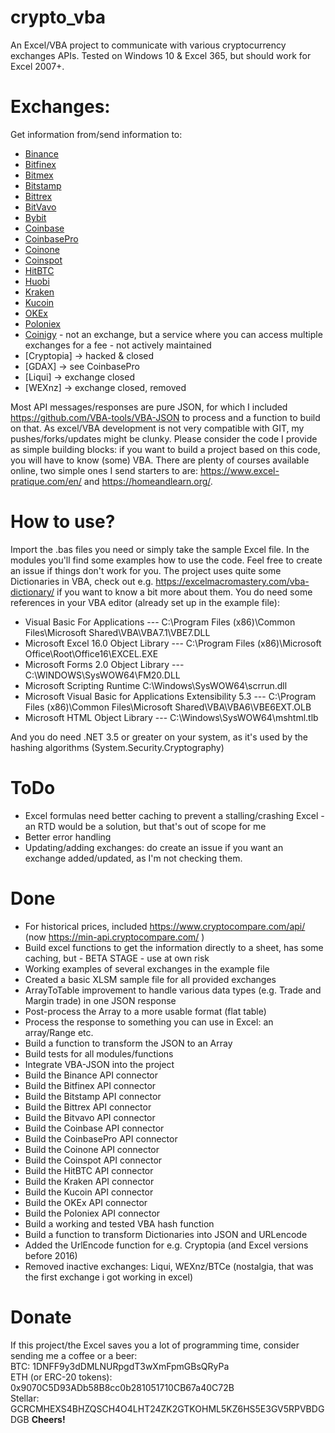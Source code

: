 # crypto_vba
An Excel/VBA project to communicate with various cryptocurrency exchanges APIs. Tested on Windows 10 & Excel 365, but should work for Excel 2007+. 


# Exchanges:
Get information from/send information to:
- [Binance](http://binance.com/)
- [Bitfinex](https://www.bitfinex.com/)
- [Bitmex](https://www.bitmex.com/)
- [Bitstamp](https://www.bitstamp.net/)
- [Bittrex](https://www.bittrex.com/) 
- [BitVavo](https://www.bitvavo.com/) 
- [Bybit](https://www.bybit.com/) 
- [Coinbase](https://www.coinbase.com)
- [CoinbasePro](https://pro.coinbase.com/)
- [Coinone](https://coinone.co.kr/)
- [Coinspot](https://www.coinspot.com.au/)
- [HitBTC](https://hitbtc.com/)
- [Huobi](https://www.huobi.com/)
- [Kraken](https://www.kraken.com/)
- [Kucoin](https://www.kucoin.com/)
- [OKEx](https://www.okex.com/)
- [Poloniex](https://www.poloniex.com/) 
- [Coinigy](https://www.coinigy.com/) - not an exchange, but a service where you can access multiple exchanges for a fee - not actively maintained
- [Cryptopia] -> hacked & closed
- [GDAX] -> see CoinbasePro
- [Liqui] -> exchange closed
- [WEXnz] -> exchange closed, removed

Most API messages/responses are pure JSON, for which I included https://github.com/VBA-tools/VBA-JSON to process and a function to build on that.
As excel/VBA development is not very compatible with GIT, my pushes/forks/updates might be clunky.
Please consider the code I provide as simple building blocks: if you want to build a project based on this code, you will have to know (some) VBA. There are plenty of courses available online, two simple ones I send starters to are: https://www.excel-pratique.com/en/ and https://homeandlearn.org/.

# How to use?
Import the .bas files you need or simply take the sample Excel file. In the modules you'll find some examples how to use the code. Feel free to create an issue if things don't work for you. The project uses quite some Dictionaries in VBA, check out e.g. https://excelmacromastery.com/vba-dictionary/ if you want to know a bit more about them.
You do need some references in your VBA editor (already set up in the example file):
- Visual Basic For Applications --- C:\Program Files (x86)\Common Files\Microsoft Shared\VBA\VBA7.1\VBE7.DLL
- Microsoft Excel 16.0 Object Library --- C:\Program Files (x86)\Microsoft Office\Root\Office16\EXCEL.EXE
- Microsoft Forms 2.0 Object Library --- C:\WINDOWS\SysWOW64\FM20.DLL
- Microsoft Scripting Runtime C:\Windows\SysWOW64\scrrun.dll
- Microsoft Visual Basic for Applications Extensibility 5.3 --- C:\Program Files (x86)\Common Files\Microsoft Shared\VBA\VBA6\VBE6EXT.OLB
- Microsoft HTML Object Library --- C:\Windows\SysWOW64\mshtml.tlb

And you do need .NET 3.5 or greater on your system, as it's used by the hashing algorithms (System.Security.Cryptography)

# ToDo
- Excel formulas need better caching to prevent a stalling/crashing Excel - an RTD would be a solution, but that's out of scope for me
- Better error handling
- Updating/adding exchanges: do create an issue if you want an exchange added/updated, as I'm not checking them.

# Done
- For historical prices, included https://www.cryptocompare.com/api/ (now https://min-api.cryptocompare.com/ )
- Build excel functions to get the information directly to a sheet, has some caching, but - BETA STAGE - use at own risk
- Working examples of several exchanges in the example file
- Created a basic XLSM sample file for all provided exchanges
- ArrayToTable improvement to handle various data types (e.g. Trade and Margin trade) in one JSON response
- Post-process the Array to a more usable format (flat table)
- Process the response to something you can use in Excel: an array/Range etc.
- Build a function to transform the JSON to an Array
- Build tests for all modules/functions
- Integrate VBA-JSON into the project
- Build the Binance API connector
- Build the Bitfinex API connector
- Build the Bitstamp API connector
- Build the Bittrex API connector
- Build the Bitvavo API connector
- Build the Coinbase API connector
- Build the CoinbasePro API connector
- Build the Coinone API connector
- Build the Coinspot API connector
- Build the HitBTC API connector
- Build the Kraken API connector
- Build the Kucoin API connector
- Build the OKEx API connector
- Build the Poloniex API connector
- Build a working and tested VBA hash function
- Build a function to transform Dictionaries into JSON and URLencode
- Added the UrlEncode function for e.g. Cryptopia (and Excel versions before 2016)
- Removed inactive exchanges: Liqui, WEXnz/BTCe (nostalgia, that was the first exchange i got working in excel)

# Donate
If this project/the Excel saves you a lot of programming time, consider sending me a coffee or a beer:<br/>
BTC: 1DNFF9y3dDMLNURpgdT3wXmFpmGBsQRyPa <br/>
ETH (or ERC-20 tokens): 0x9070C5D93ADb58B8cc0b281051710CB67a40C72B<br/>
Stellar: GCRCMHEXS4BHZQSCH4O4LHT24ZK2GTKOHML5KZ6HS5E3GV5RPVBDGDGB
<b>Cheers!</b>
